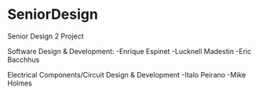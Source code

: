 # SeniorDesign

Senior Design 2 Project

Software Design & Development:
-Enrique Espinet
-Lucknell Madestin
-Eric Bacchhus

Electrical Components/Circuit Design & Development
-Italo Peirano
-Mike Holmes
